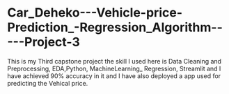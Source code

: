 # Car_Deheko---Vehicle-price-Prediction_-Regression_Algorithm-----Project-3
This is my Third capstone project the skill I used here is Data Cleaning and Preprocessing, EDA,Python, MachineLearning_ Regression, Streamlit and I have achieved 90% accuracy in it and I have also deployed a app used for predicting the Vehical price.
